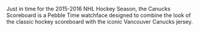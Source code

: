 Just in time for the 2015-2016 NHL Hockey Season, the Canucks Scoreboard is a Pebble Time watchface designed to combine the look of the classic hockey scoreboard with the iconic Vancouver Canucks jersey.
